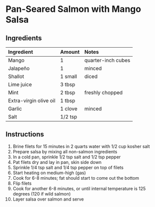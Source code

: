 Pan-Seared Salmon with Mango Salsa
==================================

Ingredients
-----------

| Ingredient             | Amount  | Notes              |
|:-----------------------|:--------|:-------------------|
| Mango                  | 1       | quarter-inch cubes |
| Jalapeño               | 1       | minced             |
| Shallot                | 1 small | diced              |
| Lime juice             | 3 tbsp  |                    |
| Mint                   | 2 tbsp  | freshly chopped    |
| Extra-virgin olive oil | 1 tbsp  |                    |
| Garlic                 | 1 clove | minced             |
| Salt                   | 1/2 tsp |                    |


Instructions
------------

1. Brine filets for 15 minutes in 2 quarts water with 1/2 cup kosher salt
2. Prepare salsa by mixing all non-salmon ingredients
3. In a cold pan, sprinkle 1/2 tsp salt and 1/2 tsp pepper
4. Pat filets dry and lay in pan, skin side down
5. Sprinkle 1/4 tsp salt and 1/4 tsp pepper on top of filets
6. Start heating on medium-high (gas)
7. Cook for 6-8 minutes; fat should start to come out the bottom
8. Flip filets
9. Cook for another 6-8 minutes, or until internal temperature is 125 degrees (120 if wild salmon)
10. Layer salsa over salmon and serve

